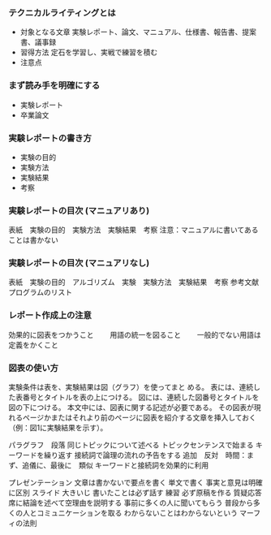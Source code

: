 ### テクニカルライティングとは
* 対象となる文章 
    実験レポート、論文、マニュアル、仕様書、報告書、提案書、議事録
* 習得方法
    定石を学習し、実戦で練習を積む
* 注意点
### まず読み手を明確にする
* 実験レポート
* 卒業論文
### 実験レポートの書き方
* 実験の目的
* 実験方法
* 実験結果
* 考察
### 実験レポートの目次 (マニュアリあり)
表紙　実験の目的　実験方法　実験結果　考察
注意：マニュアルに書いてあることは書かない
### 実験レポートの目次 (マニュアリなし)
表紙　実験の目的　アルゴリズム　実験　実験方法　実験結果　考察
参考文献　プログラムのリスト
### レポート作成上の注意
効果的に図表をつかうこと　　
用語の統一を図ること　　
一般的でない用語は定義をかくこと
### 図表の使い方
実験条件は表を、実験結果は図（グラフ）を使ってまと
める。
表には、連続した表番号とタイトルを表の上につける。
図には、連続した図番号とタイトルを図の下につける。
本文中には、図表に関する記述が必要である。
その図表が現れるページかまたはそれより前のページに図表を紹介する文章を挿入しておく（例：図1に実験結果を示す）。


パラグラフ　段落
同じトピックについて述べる
トピックセンテンスで始まる
キーワードを繰り返す
接続詞で論理の流れの予告をする
    追加　反対　時間：まず、追儀に、最後に　類似
キーワードと接続詞を効果的に利用

プレゼンテーション
文章は書かないで要点を書く
単文で書く
事実と意見は明確に区別
スライド
    大きいじ
    書いたことは必ず話す
練習
    必ず原稿を作る
質疑応答
    席に結論を述べて空理由を説明する
    事前に多くの人に聞いてもらう
    普段から多くの人とコミュニケーションを取る
    わからないことはわからないという
マーフィの法則